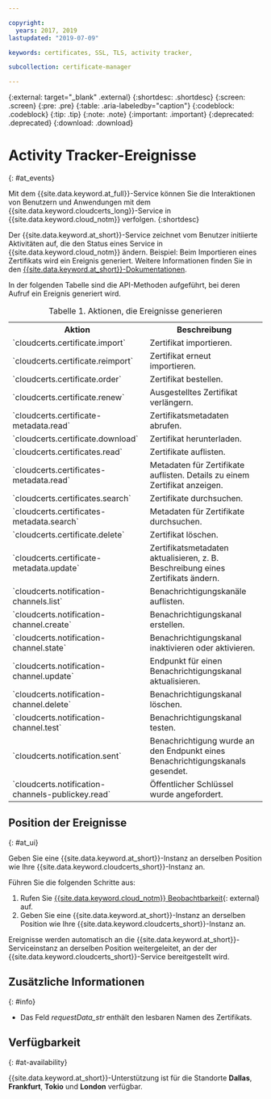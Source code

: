 ```yaml
---

copyright:
  years: 2017, 2019
lastupdated: "2019-07-09"

keywords: certificates, SSL, TLS, activity tracker,

subcollection: certificate-manager

---
```


{:external: target="_blank" .external}
{:shortdesc: .shortdesc}
{:screen: .screen}
{:pre: .pre}
{:table: .aria-labeledby="caption"}
{:codeblock: .codeblock}
{:tip: .tip}
{:note: .note}
{:important: .important}
{:deprecated: .deprecated}
{:download: .download}

# Activity Tracker-Ereignisse  
{: #at_events}

Mit dem {{site.data.keyword.at_full}}-Service können Sie die Interaktionen von Benutzern und Anwendungen mit dem {{site.data.keyword.cloudcerts_long}}-Service in {{site.data.keyword.cloud_notm}} verfolgen.
{:shortdesc}

Der {{site.data.keyword.at_short}}-Service zeichnet vom Benutzer initiierte Aktivitäten auf, die den Status eines Service in {{site.data.keyword.cloud_notm}} ändern. Beispiel: Beim Importieren eines Zertifikats wird ein Ereignis generiert. Weitere Informationen finden Sie in den [{{site.data.keyword.at_short}}-Dokumentationen](/docs/services/Activity-Tracker-with-LogDNA?topic=logdnaat-getting-started#getting-started).

In der folgenden Tabelle sind die API-Methoden aufgeführt, bei deren Aufruf ein Ereignis generiert wird.

<table>
  <caption>Tabelle 1. Aktionen, die Ereignisse generieren</caption>
  <tr>
    <th>Aktion</th>
	  <th>Beschreibung</th>
  </tr>
  <tr>
    <td>`cloudcerts.certificate.import`</td>
	  <td>Zertifikat importieren.</td>
  </tr>
  <tr>
    <td>`cloudcerts.certificate.reimport`</td>
	  <td>Zertifikat erneut importieren.</td>
  </tr>
  <tr>
    <td>`cloudcerts.certificate.order`</td>
	  <td>Zertifikat bestellen.</td>
  </tr>
  <tr>
    <td>`cloudcerts.certificate.renew`</td>
	  <td>Ausgestelltes Zertifikat verlängern. </td>
  </tr>
  <tr>
    <td>`cloudcerts.certificate-metadata.read`</td>
	  <td>Zertifikatsmetadaten abrufen.</td>
  </tr>
  <tr>
    <td>`cloudcerts.certificate.download`</td>
	  <td>Zertifikat herunterladen.</td>
  </tr>
  <tr>
    <td>`cloudcerts.certificates.read`</td>
	  <td>Zertifikate auflisten.</td>
  </tr>
  <tr>
    <td>`cloudcerts.certificates-metadata.read`</td>
	  <td>Metadaten für Zertifikate auflisten. Details zu einem Zertifikat anzeigen.</td>
  </tr>
  <tr>
    <td>`cloudcerts.certificates.search`</td>
	  <td>Zertifikate durchsuchen.</td>
  </tr>
  <tr>
    <td>`cloudcerts.certificates-metadata.search`</td>
	  <td>Metadaten für Zertifikate durchsuchen.</td>
  </tr>
  <tr>
    <td>`cloudcerts.certificate.delete`</td>
	  <td>Zertifikat löschen.</td>
  </tr>
  <tr>
    <td>`cloudcerts.certificate-metadata.update`</td>
	  <td>Zertifikatsmetadaten aktualisieren, z. B. Beschreibung eines Zertifikats ändern.</td>
  </tr>
  <tr>
    <td>`cloudcerts.notification-channels.list`</td>
	  <td>Benachrichtigungskanäle auflisten.</td>
  </tr>
  <tr>
    <td>`cloudcerts.notification-channel.create`</td>
	  <td>Benachrichtigungskanal erstellen.</td>
  </tr>
  <tr>
    <td>`cloudcerts.notification-channel.state`</td>
	  <td>Benachrichtigungskanal inaktivieren oder aktivieren.</td>
  </tr>
  <tr>
    <td>`cloudcerts.notification-channel.update`</td>
	  <td>Endpunkt für einen Benachrichtigungskanal aktualisieren.</td>
  </tr>
  <tr>
    <td>`cloudcerts.notification-channel.delete`</td>
	  <td>Benachrichtigungskanal löschen.</td>
  </tr>
  <tr>
    <td>`cloudcerts.notification-channel.test`</td>
	  <td>Benachrichtigungskanal testen.</td>
  </tr>
  <tr>
    <td>`cloudcerts.notification.sent`</td>
	  <td>Benachrichtigung wurde an den Endpunkt eines Benachrichtigungskanals gesendet.</td>
  </tr>
  <tr>
    <td>`cloudcerts.notification-channels-publickey.read`</td>
	  <td>Öffentlicher Schlüssel wurde angefordert.</td>
  </tr>
</table>

## Position der Ereignisse
{: #at_ui}

Geben Sie eine {{site.data.keyword.at_short}}-Instanz an derselben Position wie Ihre {{site.data.keyword.cloudcerts_short}}-Instanz an.

Führen Sie die folgenden Schritte aus:

1. Rufen Sie [{{site.data.keyword.cloud_notm}} Beobachtbarkeit](https://cloud.ibm.com/observe/){: external} auf.
2. Geben Sie eine {{site.data.keyword.at_short}}-Instanz an derselben Position wie Ihre {{site.data.keyword.cloudcerts_short}}-Instanz an.

Ereignisse werden automatisch an die {{site.data.keyword.at_short}}-Serviceinstanz an derselben Position weitergeleitet, an der der {{site.data.keyword.cloudcerts_short}}-Service bereitgestellt wird.

## Zusätzliche Informationen
{: #info}

* Das Feld *requestData_str* enthält den lesbaren Namen des Zertifikats.

## Verfügbarkeit
{: #at-availability}

{{site.data.keyword.at_short}}-Unterstützung ist für die Standorte **Dallas**, **Frankfurt**, **Tokio** und **London** verfügbar. 

